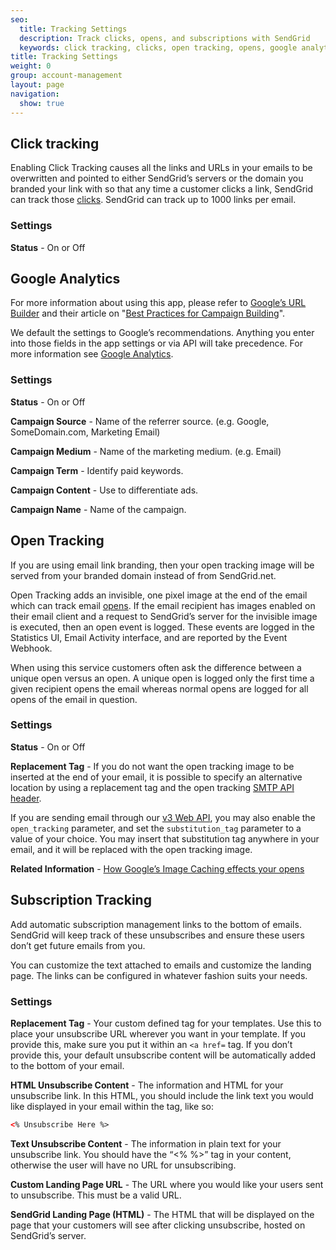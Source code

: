 ```yaml
---
seo:
  title: Tracking Settings
  description: Track clicks, opens, and subscriptions with SendGrid
  keywords: click tracking, clicks, open tracking, opens, google analytics, tracking with analytics, subscription tracking
title: Tracking Settings
weight: 0
group: account-management
layout: page
navigation:
  show: true
---
```


## 	Click tracking

Enabling Click Tracking causes all the links and URLs in your emails to be overwritten and pointed to either SendGrid’s servers or the domain you branded your link with so that any time a customer clicks a link, SendGrid can track those [clicks]({{root_url}}/glossary/clicks/). SendGrid can track up to 1000 links per email.

 ### 	Settings

**Status** - On or Off

## 	Google Analytics

For more information about using this app, please refer to [Google’s URL Builder](https://support.google.com/analytics/answer/1033867?hl=en) and their article on "[Best Practices for Campaign Building](https://support.google.com/analytics/answer/1037445)".

We default the settings to Google’s recommendations. Anything you enter into those fields in the app settings or via API will take precedence. For more information see [Google Analytics]({{root_url}}/ui/analytics-and-reporting/google-analytics/).

 ### 	Settings

**Status** - On or Off

**Campaign Source** - Name of the referrer source. (e.g. Google, SomeDomain.com, Marketing Email)

**Campaign Medium** - Name of the marketing medium. (e.g. Email)

**Campaign Term** - Identify paid keywords.

**Campaign Content** - Use to differentiate ads.

**Campaign Name** - Name of the campaign.

## 	Open Tracking

<call-out>

If you are using email link branding, then your open tracking image will be served from your branded domain instead of from SendGrid.net.

</call-out>

Open Tracking adds an invisible, one pixel image at the end of the email which can track email [opens]({{root_url}}/glossary/opens/). If the email recipient has images enabled on their email client and a request to SendGrid’s server for the invisible image is executed, then an open event is logged. These events are logged in the Statistics UI, Email Activity interface, and are reported by the Event Webhook.

When using this service customers often ask the difference between a unique open versus an open. A unique open is logged only the first time a given recipient opens the email whereas normal opens are logged for all opens of the email in question.

 ### 	Settings

**Status** - On or Off

**Replacement Tag** - If you do not want the open tracking image to be inserted at the end of your email, it is possible to specify an alternative location by using a replacement tag and the open tracking [SMTP API header]({{root_url}}/for-developers/sending-email/smtp-filters/#opentrack).

If you are sending email through our [v3 Web API](https://sendgrid.com/docs/API_Reference/Web_API_v3/Mail/index/), you may also enable the `open_tracking` parameter, and set the `substitution_tag` parameter to a value of your choice. You may insert that substitution tag anywhere in your email, and it will be replaced with the open tracking image.

**Related Information** - [How Google’s Image Caching effects your opens](https://sendgrid.com/blog/googles-new-image-caching-5-things-need-know/)

## 	Subscription Tracking

Add automatic subscription management links to the bottom of emails. SendGrid will keep track of these unsubscribes and ensure these users don’t get future emails from you.

You can customize the text attached to emails and customize the landing page. The links can be configured in whatever fashion suits your needs.

 ### 	Settings

**Replacement Tag** - Your custom defined tag for your templates. Use this to place your unsubscribe URL wherever you want in your template. If you provide this, make sure you put it within an `<a href=` tag. If you don’t provide this, your default unsubscribe content will be automatically added to the bottom of your email.

**HTML Unsubscribe Content** - The information and HTML for your unsubscribe link. In this HTML, you should include the link text you would like displayed in your email within the tag, like so:

```html
<% Unsubscribe Here %>
```

**Text Unsubscribe Content** - The information in plain text for your unsubscribe link. You should have the “<% %>” tag in your content, otherwise the user will have no URL for unsubscribing.

**Custom Landing Page URL** - The URL where you would like your users sent to unsubscribe. This must be a valid URL.

**SendGrid Landing Page (HTML)** - The HTML that will be displayed on the page that your customers will see after clicking unsubscribe, hosted on SendGrid’s server.

